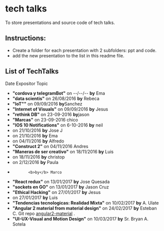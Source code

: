 # tech talks
To store presentations and source code of tech talks.
## Instructions:
- Create a folder for each presentation with 2 subfolders: ppt and code.
- add the new presentation to the list in this readme file.

## List of TechTalks
Date        Expositor    Topic
* <b>"cordova y telegramBot"</b> on --/--/--	<b>by</b> Ema
* <b>"data scientis"</b> on 26/08/2016	<b>by</b> Rebeca
* <b>"IoT""</b>  on  09/09/2016	<b>by</b>Sanchez
* <b>"Internet of Visuals"</b> on   09/09/2016 <b>by</b>	Jesus
* <b>"rethink DB"</b> on  23-09-2016	<b>by</b>jason
* <b>"Marcas"</b> on  23-09-2016	chico
* <b>"IOS 10 Notifications"</b> on  6-10-2016	 <b>by</b> neil
* on 21/10/2016	<b>by</b> Jose J
* on 21/10/2016	<b>by</b> Ema
* on 04/11/2016	<b>by</b> Alfredo
* <b>"Construct 2"</b> on  04/11/2016	Andres
* <b>"Maneras de ser creativo"</b> on  18/11/2016	<b>by</b> Luis
* on 18/11/2016	<b>by</b> christop
* on 2/12/2016	 <b>by</b> Paula
* 	         <b>by</b> Marco
* <b>"React redux"</b> on  13/01/2017	<b>by</b> Jose Quesada
* <b>"sockets en GO"</b> on  13/01/2017	<b>by</b> Jason Cruz
* <b>"Ethical Hacking"</b> on 27/01/2017	<b>by</b> Jesus
* on 27/01/2017	<b>by</b> Luis
* <b>"Tendencias tecnologicas: Realidad Mixta"</b> on 10/02/2017	<b>by</b> A. Ulate
* <b>"Angular 2 material from material design"</b> on 24/02/2017    <b>by</b> Esteban C. Git repo [angular2-material](https://github.com/estebancas/angular2-material-demo.git) .
* <b>"UI-UX-Visual and Motion Design"</b> on 10/03/2017    <b>by</b> Sr. Bryan A. Sotela